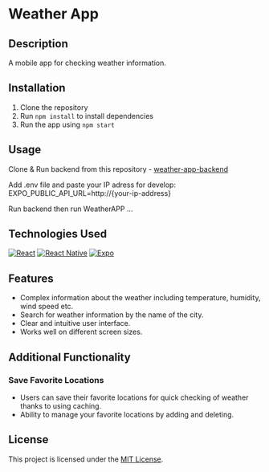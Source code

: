 # Weather App

## Description

A mobile app for checking weather information.

## Installation

1. Clone the repository
2. Run `npm install` to install dependencies
3. Run the app using `npm start`

## Usage
Clone & Run backend from this repository - [weather-app-backend ](https://reactjs.org/)

Add .env file and paste your IP adress for develop: EXPO_PUBLIC_API_URL=http://{your-ip-address}

Run backend then run WeatherAPP
...

## Technologies Used

[![React](https://img.shields.io/badge/React-18.2.0-blue.svg)](https://reactjs.org/)
[![React Native](https://img.shields.io/badge/React%20Native-0.73.2-green.svg)](https://reactnative.dev/)
[![Expo](https://img.shields.io/badge/Expo-50.0.3-lightgrey.svg)](https://expo.dev/)

## Features

- Complex information about the weather including temperature, humidity, wind speed etc.
- Search for weather information by the name of the city.
- Clear and intuitive user interface.
- Works well on different screen sizes.

## Additional Functionality

### Save Favorite Locations

- Users can save their favorite locations for quick checking of weather thanks to using caching.
- Ability to manage your favorite locations by adding and deleting.


## License

This project is licensed under the [MIT License](LICENSE).
